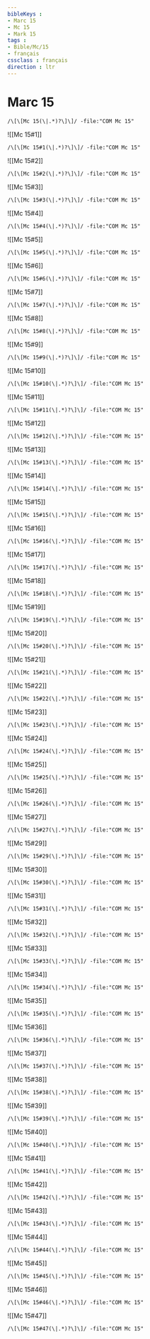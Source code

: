 ```yaml
---
bibleKeys : 
- Marc 15
- Mc 15
- Mark 15
tags : 
- Bible/Mc/15
- français
cssclass : français
direction : ltr
---
```


# Marc 15

```query
/\[\[Mc 15(\|.*)?\]\]/ -file:"COM Mc 15"
```



![[Mc 15#1]]

```query
/\[\[Mc 15#1(\|.*)?\]\]/ -file:"COM Mc 15"
```

![[Mc 15#2]]

```query
/\[\[Mc 15#2(\|.*)?\]\]/ -file:"COM Mc 15"
```

![[Mc 15#3]]

```query
/\[\[Mc 15#3(\|.*)?\]\]/ -file:"COM Mc 15"
```

![[Mc 15#4]]

```query
/\[\[Mc 15#4(\|.*)?\]\]/ -file:"COM Mc 15"
```

![[Mc 15#5]]

```query
/\[\[Mc 15#5(\|.*)?\]\]/ -file:"COM Mc 15"
```

![[Mc 15#6]]

```query
/\[\[Mc 15#6(\|.*)?\]\]/ -file:"COM Mc 15"
```

![[Mc 15#7]]

```query
/\[\[Mc 15#7(\|.*)?\]\]/ -file:"COM Mc 15"
```

![[Mc 15#8]]

```query
/\[\[Mc 15#8(\|.*)?\]\]/ -file:"COM Mc 15"
```

![[Mc 15#9]]

```query
/\[\[Mc 15#9(\|.*)?\]\]/ -file:"COM Mc 15"
```

![[Mc 15#10]]

```query
/\[\[Mc 15#10(\|.*)?\]\]/ -file:"COM Mc 15"
```

![[Mc 15#11]]

```query
/\[\[Mc 15#11(\|.*)?\]\]/ -file:"COM Mc 15"
```

![[Mc 15#12]]

```query
/\[\[Mc 15#12(\|.*)?\]\]/ -file:"COM Mc 15"
```

![[Mc 15#13]]

```query
/\[\[Mc 15#13(\|.*)?\]\]/ -file:"COM Mc 15"
```

![[Mc 15#14]]

```query
/\[\[Mc 15#14(\|.*)?\]\]/ -file:"COM Mc 15"
```

![[Mc 15#15]]

```query
/\[\[Mc 15#15(\|.*)?\]\]/ -file:"COM Mc 15"
```

![[Mc 15#16]]

```query
/\[\[Mc 15#16(\|.*)?\]\]/ -file:"COM Mc 15"
```

![[Mc 15#17]]

```query
/\[\[Mc 15#17(\|.*)?\]\]/ -file:"COM Mc 15"
```

![[Mc 15#18]]

```query
/\[\[Mc 15#18(\|.*)?\]\]/ -file:"COM Mc 15"
```

![[Mc 15#19]]

```query
/\[\[Mc 15#19(\|.*)?\]\]/ -file:"COM Mc 15"
```

![[Mc 15#20]]

```query
/\[\[Mc 15#20(\|.*)?\]\]/ -file:"COM Mc 15"
```

![[Mc 15#21]]

```query
/\[\[Mc 15#21(\|.*)?\]\]/ -file:"COM Mc 15"
```

![[Mc 15#22]]

```query
/\[\[Mc 15#22(\|.*)?\]\]/ -file:"COM Mc 15"
```

![[Mc 15#23]]

```query
/\[\[Mc 15#23(\|.*)?\]\]/ -file:"COM Mc 15"
```

![[Mc 15#24]]

```query
/\[\[Mc 15#24(\|.*)?\]\]/ -file:"COM Mc 15"
```

![[Mc 15#25]]

```query
/\[\[Mc 15#25(\|.*)?\]\]/ -file:"COM Mc 15"
```

![[Mc 15#26]]

```query
/\[\[Mc 15#26(\|.*)?\]\]/ -file:"COM Mc 15"
```

![[Mc 15#27]]

```query
/\[\[Mc 15#27(\|.*)?\]\]/ -file:"COM Mc 15"
```

![[Mc 15#29]]

```query
/\[\[Mc 15#29(\|.*)?\]\]/ -file:"COM Mc 15"
```

![[Mc 15#30]]

```query
/\[\[Mc 15#30(\|.*)?\]\]/ -file:"COM Mc 15"
```

![[Mc 15#31]]

```query
/\[\[Mc 15#31(\|.*)?\]\]/ -file:"COM Mc 15"
```

![[Mc 15#32]]

```query
/\[\[Mc 15#32(\|.*)?\]\]/ -file:"COM Mc 15"
```

![[Mc 15#33]]

```query
/\[\[Mc 15#33(\|.*)?\]\]/ -file:"COM Mc 15"
```

![[Mc 15#34]]

```query
/\[\[Mc 15#34(\|.*)?\]\]/ -file:"COM Mc 15"
```

![[Mc 15#35]]

```query
/\[\[Mc 15#35(\|.*)?\]\]/ -file:"COM Mc 15"
```

![[Mc 15#36]]

```query
/\[\[Mc 15#36(\|.*)?\]\]/ -file:"COM Mc 15"
```

![[Mc 15#37]]

```query
/\[\[Mc 15#37(\|.*)?\]\]/ -file:"COM Mc 15"
```

![[Mc 15#38]]

```query
/\[\[Mc 15#38(\|.*)?\]\]/ -file:"COM Mc 15"
```

![[Mc 15#39]]

```query
/\[\[Mc 15#39(\|.*)?\]\]/ -file:"COM Mc 15"
```

![[Mc 15#40]]

```query
/\[\[Mc 15#40(\|.*)?\]\]/ -file:"COM Mc 15"
```

![[Mc 15#41]]

```query
/\[\[Mc 15#41(\|.*)?\]\]/ -file:"COM Mc 15"
```

![[Mc 15#42]]

```query
/\[\[Mc 15#42(\|.*)?\]\]/ -file:"COM Mc 15"
```

![[Mc 15#43]]

```query
/\[\[Mc 15#43(\|.*)?\]\]/ -file:"COM Mc 15"
```

![[Mc 15#44]]

```query
/\[\[Mc 15#44(\|.*)?\]\]/ -file:"COM Mc 15"
```

![[Mc 15#45]]

```query
/\[\[Mc 15#45(\|.*)?\]\]/ -file:"COM Mc 15"
```

![[Mc 15#46]]

```query
/\[\[Mc 15#46(\|.*)?\]\]/ -file:"COM Mc 15"
```

![[Mc 15#47]]

```query
/\[\[Mc 15#47(\|.*)?\]\]/ -file:"COM Mc 15"
```

